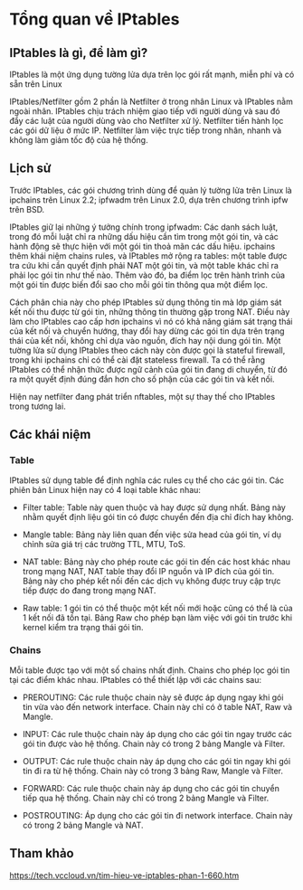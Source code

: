 # Tổng quan về IPtables

## IPtables là gì, để làm gì?

IPtables là một ứng dụng tường lửa dựa trên lọc gói rất mạnh, miễn phí và có sẵn trên Linux

IPtables/Netfilter gồm 2 phần là Netfilter ở trong nhân Linux và IPtables nằm ngoài nhân. IPtables chịu trách nhiệm giao tiếp với người dùng và sau đó đẩy các luật của người dùng vào cho Netfilter xử lý. Netfilter tiến hành lọc các gói dữ liệu ở mức IP. Netfilter làm việc trực tiếp trong nhân, nhanh và không làm giảm tốc độ của hệ thống.

## Lịch sử

Trước IPtables, các gói chương trình dùng để quản lý tường lửa trên Linux là ipchains trên Linux 2.2; ipfwadm trên Linux 2.0, dựa trên chương trình ipfw trên BSD.

IPtables giữ lại những ý tưởng chính trong ipfwadm: Các danh sách luật, trong đó mỗi luật chỉ ra những dấu hiệu cần tìm trong một gói tin, và các hành động sẽ thực hiện với một gói tin thoả mãn các dấu hiệu. ipchains thêm khái niệm chains rules, và IPtables mở rộng ra tables: một table được tra cứu khi cần quyết định phải NAT một gói tin, và một table khác chỉ ra phải lọc gói tin như thế nào. Thêm vào đó, ba điểm lọc trên hành trình của một gói tin được biến đổi sao cho mỗi gói tin thông qua một điểm lọc.

Cách phân chia này cho phép IPtables sử dụng thông tin mà lớp giám sát kết nối thu được từ gói tin, những thông tin thường gặp trong NAT. Điều này làm cho IPtables cao cấp hơn ipchains vì nó có khả năng giám sát trạng thái của kết nối và chuyển hướng, thay đổi hay dừng các gói tin dựa trên trạng thái của kết nối, không chỉ dựa vào nguồn, đích hay nội dung gói tin. Một tường lửa sử dụng IPtables theo cách này còn được gọi là stateful firewall, trong khi ipchains chỉ có thể cài đặt stateless firewall. Ta có thể rằng IPtables có thể nhận thức được ngữ cảnh của gói tin đang di chuyển, từ đó ra một quyết định đúng đắn hơn cho số phận của các gói tin và kết nối.

Hiện nay netfilter đang phát triển nftables, một sự thay thế cho IPtables trong tương lai.

## Các khái niệm

### Table

IPtables sử dụng table để định nghĩa các rules cụ thể cho các gói tin. Các phiên bản Linux hiện nay có 4 loại table khác nhau:

- Filter table: Table này quen thuộc và hay được sử dụng nhất. Bảng này nhằm quyết định liệu gói tin có được chuyển đến địa chỉ đích hay không.

- Mangle table: Bảng này liên quan đến việc sửa head của gói tin, ví dụ chỉnh sửa giá trị các trường TTL, MTU, ToS.

- NAT table: Bảng này cho phép route các gói tin đến các host khác nhau trong mạng NAT, NAT table thay đổi IP nguồn và IP đích của gói tin. Bảng này cho phép kết nối đến các dịch vụ không được truy cập trực tiếp được do đang trong mạng NAT.

- Raw table: 1 gói tin có thể thuộc một kết nối mới hoặc cũng có thể là của 1 kết nối đã tồn tại. Bảng Raw cho phép bạn làm việc với gói tin trước khi kernel kiểm tra trạng thái gói tin.

### Chains

Mỗi table được tạo với một số chains nhất định. Chains cho phép lọc gói tin tại các điểm khác nhau. IPtables có thể thiết lập với các chains sau:

- PREROUTING: Các rule thuộc chain này sẽ được áp dụng ngay khi gói tin vừa vào đến network interface. Chain này chỉ có ở table NAT, Raw và Mangle.

- INPUT: Các rule thuộc chain này áp dụng cho các gói tin ngay trước các gói tin được vào hệ thống. Chain này có trong 2 bảng Mangle và Filter.

- OUTPUT: Các rule thuộc chain này áp dụng cho các gói tin ngay khi gói tin đi ra từ hệ thống. Chain này có trong 3 bảng Raw, Mangle và Filter.

- FORWARD: Các rule thuộc chain này áp dụng cho các gói tin chuyển tiếp qua hệ thống. Chain này chỉ có trong 2 bảng Mangle và Filter.

- POSTROUTING: Áp dụng cho các gói tin đi network interface. Chain này có trong 2 bảng Mangle và NAT.



## Tham khảo

https://tech.vccloud.vn/tim-hieu-ve-iptables-phan-1-660.htm